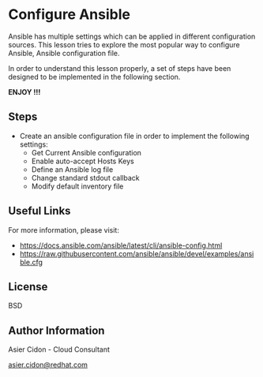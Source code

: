 # Configure Ansible

Ansible has multiple settings which can be applied in different configuration sources. This lesson tries to explore the most popular way to configure Ansible, Ansible configuration file.

In order to understand this lesson properly, a set of steps have been designed to be implemented in the following section.

**ENJOY !!!**

## Steps 

- Create an ansible configuration file in order to implement the following settings:
    * Get Current Ansible configuration
    * Enable auto-accept Hosts Keys
    * Define an Ansible log file
    * Change standard stdout callback
    * Modify default inventory file

## Useful Links

For more information, please visit:

-   https://docs.ansible.com/ansible/latest/cli/ansible-config.html
-   https://raw.githubusercontent.com/ansible/ansible/devel/examples/ansible.cfg

License
-------

BSD

Author Information
------------------

 Asier Cidon - Cloud Consultant

 asier.cidon@redhat.com